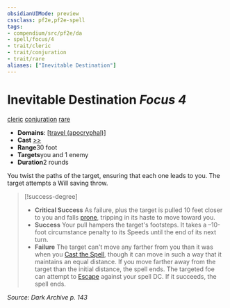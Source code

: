 ```yaml
---
obsidianUIMode: preview
cssclass: pf2e,pf2e-spell
tags:
- compendium/src/pf2e/da
- spell/focus/4
- trait/cleric
- trait/conjuration
- trait/rare
aliases: ["Inevitable Destination"]
---
```

# Inevitable Destination *Focus 4*   
[cleric](../../Rules/traits/cleric.md)  [conjuration](../../Rules/traits/conjuration.md)  [rare](../../Rules/traits/rare.md)  

- **Domains**: [[travel (apocryphal)](../setting/domains.md#Travel%20(apocryphal))]
- **Cast** [>>](../../Rules/core-rulebook/chapter-9-playing-the-game.md#Actions "Two-Action") 
- **Range**30 foot
- **Targets**you and 1 enemy
- **Duration**2 rounds

You twist the paths of the target, ensuring that each one leads to you. The target attempts a Will saving throw.

> [!success-degree] 
> - **Critical Success** As failure, plus the target is pulled 10 feet closer to you and falls [prone](../../Rules/conditions.md#Prone), tripping in its haste to move toward you.
> - **Success** Your pull hampers the target's footsteps. It takes a –10-foot circumstance penalty to its Speeds until the end of its next turn.
> - **Failure** The target can't move any farther from you than it was when you [Cast the Spell](../../Rules/actions/cast-a-spell.md), though it can move in such a way that it maintains an equal distance. If you move farther away from the target than the initial distance, the spell ends. The targeted foe can attempt to [Escape](../../Rules/actions/escape.md) against your spell DC. If it succeeds, the spell ends.

*Source: Dark Archive p. 143*